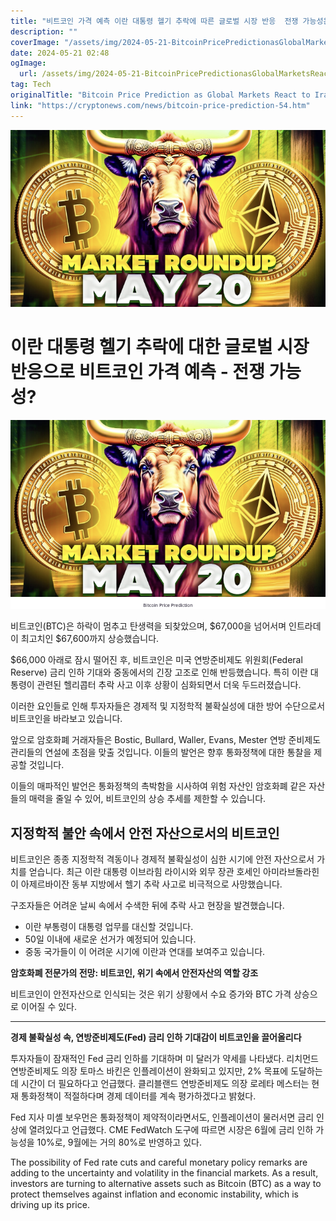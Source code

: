 ```yaml
---
title: "비트코인 가격 예측 이란 대통령 헬기 추락에 따른 글로벌 시장 반응  전쟁 가능성은"
description: ""
coverImage: "/assets/img/2024-05-21-BitcoinPricePredictionasGlobalMarketsReacttoIranianPresidentsHelicopterCrashPotentialforWar_thumbnail.png"
date: 2024-05-21 02:48
ogImage: 
  url: /assets/img/2024-05-21-BitcoinPricePredictionasGlobalMarketsReacttoIranianPresidentsHelicopterCrashPotentialforWar_thumbnail.png
tag: Tech
originalTitle: "Bitcoin Price Prediction as Global Markets React to Iranian President’s Helicopter Crash – Potential for War?"
link: "https://cryptonews.com/news/bitcoin-price-prediction-54.htm"
---
```



![thumbnail](/assets/img/2024-05-21-BitcoinPricePredictionasGlobalMarketsReacttoIranianPresidentsHelicopterCrashPotentialforWar_thumbnail.png)

# 이란 대통령 헬기 추락에 대한 글로벌 시장 반응으로 비트코인 가격 예측 - 전쟁 가능성?

![0](/assets/img/2024-05-21-BitcoinPricePredictionasGlobalMarketsReacttoIranianPresidentsHelicopterCrashPotentialforWar_0.png)

비트코인(BTC)은 하락이 멈추고 탄생력을 되찾았으며, $67,000을 넘어서며 인트라데이 최고치인 $67,600까지 상승했습니다.

<div class="content-ad"></div>

$66,000 아래로 잠시 떨어진 후, 비트코인은 미국 연방준비제도 위원회(Federal Reserve) 금리 인하 기대와 중동에서의 긴장 고조로 인해 반등했습니다. 특히 이란 대통령이 관련된 헬리콥터 추락 사고 이후 상황이 심화되면서 더욱 두드러졌습니다.

이러한 요인들로 인해 투자자들은 경제적 및 지정학적 불확실성에 대한 방어 수단으로서 비트코인을 바라보고 있습니다.

앞으로 암호화폐 거래자들은 Bostic, Bullard, Waller, Evans, Mester 연방 준비제도 관리들의 연설에 초점을 맞출 것입니다. 이들의 발언은 향후 통화정책에 대한 통찰을 제공할 것입니다.

이들의 매파적인 발언은 통화정책의 촉박함을 시사하여 위험 자산인 암호화폐 같은 자산들의 매력을 줄일 수 있어, 비트코인의 상승 추세를 제한할 수 있습니다.

<div class="content-ad"></div>

## 지정학적 불안 속에서 안전 자산으로서의 비트코인

비트코인은 종종 지정학적 격동이나 경제적 불확실성이 심한 시기에 안전 자산으로서 가치를 얻습니다. 최근 이란 대통령 이브라힘 라이시와 외무 장관 호세인 아미라브돌라힌이 아제르바이잔 동부 지방에서 헬기 추락 사고로 비극적으로 사망했습니다.

구조자들은 어려운 날씨 속에서 수색한 뒤에 추락 사고 현장을 발견했습니다.

- 이란 부통령이 대통령 업무를 대신할 것입니다.
- 50일 이내에 새로운 선거가 예정되어 있습니다.
- 중동 국가들이 이 어려운 시기에 이란과 연대를 보여주고 있습니다.

<div class="content-ad"></div>

**암호화폐 전문가의 전망: 비트코인, 위기 속에서 안전자산의 역할 강조**

비트코인이 안전자산으로 인식되는 것은 위기 상황에서 수요 증가와 BTC 가격 상승으로 이어질 수 있다.

---

**경제 불확실성 속, 연방준비제도(Fed) 금리 인하 기대감이 비트코인을 끌어올리다**

투자자들이 잠재적인 Fed 금리 인하를 기대하며 미 달러가 약세를 나타냈다. 리치먼드 연방준비제도 의장 토마스 바킨은 인플레이션이 완화되고 있지만, 2% 목표에 도달하는 데 시간이 더 필요하다고 언급했다. 클리블랜드 연방준비제도 의장 로레타 메스터는 현재 통화정책이 적절하다며 경제 데이터를 계속 평가하겠다고 밝혔다.

Fed 지사 미셸 보우먼은 통화정책이 제약적이라면서도, 인플레이션이 물러서면 금리 인상에 열려있다고 언급했다. CME FedWatch 도구에 따르면 시장은 6월에 금리 인하 가능성을 10%로, 9월에는 거의 80%로 반영하고 있다.

<div class="content-ad"></div>

The possibility of Fed rate cuts and careful monetary policy remarks are adding to the uncertainty and volatility in the financial markets. As a result, investors are turning to alternative assets such as Bitcoin (BTC) as a way to protect themselves against inflation and economic instability, which is driving up its price.